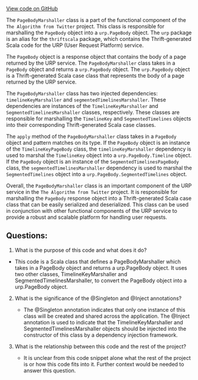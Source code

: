[View code on GitHub](https://github.com/misbahsy/the-algorithm/product-mixer/core/src/main/scala/com/twitter/product_mixer/core/functional_component/marshaller/response/urp/PageBodyMarshaller.scala)

The `PageBodyMarshaller` class is a part of the functional component of the `The Algorithm from Twitter` project. This class is responsible for marshalling the `PageBody` object into a `urp.PageBody` object. The `urp` package is an alias for the `thriftscala` package, which contains the Thrift-generated Scala code for the URP (User Request Platform) service.

The `PageBody` object is a response object that contains the body of a page returned by the URP service. The `PageBodyMarshaller` class takes in a `PageBody` object and returns a `urp.PageBody` object. The `urp.PageBody` object is a Thrift-generated Scala case class that represents the body of a page returned by the URP service.

The `PageBodyMarshaller` class has two injected dependencies: `timelineKeyMarshaller` and `segmentedTimelinesMarshaller`. These dependencies are instances of the `TimelineKeyMarshaller` and `SegmentedTimelinesMarshaller` classes, respectively. These classes are responsible for marshalling the `TimelineKey` and `SegmentedTimelines` objects into their corresponding Thrift-generated Scala case classes.

The `apply` method of the `PageBodyMarshaller` class takes in a `PageBody` object and pattern matches on its type. If the `PageBody` object is an instance of the `TimelineKeyPageBody` class, the `timelineKeyMarshaller` dependency is used to marshal the `TimelineKey` object into a `urp.PageBody.Timeline` object. If the `PageBody` object is an instance of the `SegmentedTimelinesPageBody` class, the `segmentedTimelinesMarshaller` dependency is used to marshal the `SegmentedTimelines` object into a `urp.PageBody.SegmentedTimelines` object.

Overall, the `PageBodyMarshaller` class is an important component of the URP service in the `The Algorithm from Twitter` project. It is responsible for marshalling the `PageBody` response object into a Thrift-generated Scala case class that can be easily serialized and deserialized. This class can be used in conjunction with other functional components of the URP service to provide a robust and scalable platform for handling user requests.
## Questions: 
 1. What is the purpose of this code and what does it do?
   - This code is a Scala class that defines a PageBodyMarshaller which takes in a PageBody object and returns a urp.PageBody object. It uses two other classes, TimelineKeyMarshaller and SegmentedTimelinesMarshaller, to convert the PageBody object into a urp.PageBody object.
   
2. What is the significance of the @Singleton and @Inject annotations?
   - The @Singleton annotation indicates that only one instance of this class will be created and shared across the application. The @Inject annotation is used to indicate that the TimelineKeyMarshaller and SegmentedTimelinesMarshaller objects should be injected into the constructor of this class by a dependency injection framework.
   
3. What is the relationship between this code and the rest of the project?
   - It is unclear from this code snippet alone what the rest of the project is or how this code fits into it. Further context would be needed to answer this question.